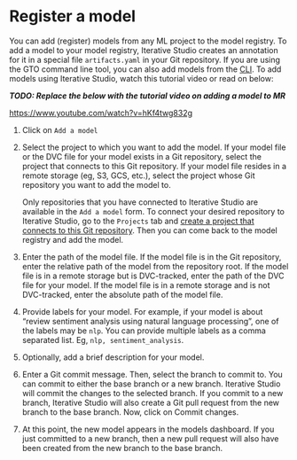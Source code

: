 # Register a model

You can add (register) models from any ML project to the model registry. To add
a model to your model registry, Iterative Studio creates an annotation for it in
a special file `artifacts.yaml` in your Git repository. If you are using the GTO
command line tool, you can also add models from the [CLI][gto]. To add models
using Iterative Studio, watch this tutorial video or read on below:

**_TODO: Replace the below with the tutorial video on adding a model to MR_**

https://www.youtube.com/watch?v=hKf4twg832g

1. Click on `Add a model`
2. Select the project to which you want to add the model. If your model file or
   the DVC file for your model exists in a Git repository, select the project
   that connects to this Git repository. If your model file resides in a remote
   storage (eg, S3, GCS, etc.), select the project whose Git repository you want
   to add the model to.

   <admon>

   Only repositories that you have connected to Iterative Studio are available
   in the `Add a model` form. To connect your desired repository to Iterative
   Studio, go to the `Projects` tab and
   [create a project that connects to this Git repository](/doc/studio/user-guide/projects-and-experiments/create-a-project).
   Then you can come back to the model registry and add the model.

   </admon>

3. Enter the path of the model file. If the model file is in the Git repository,
   enter the relative path of the model from the repository root. If the model
   file is in a remote storage but is DVC-tracked, enter the path of the DVC
   file for your model. If the model file is in a remote storage and is not
   DVC-tracked, enter the absolute path of the model file.
4. Provide labels for your model. For example, if your model is about “review
   sentiment analysis using natural language processing”, one of the labels may
   be `nlp`. You can provide multiple labels as a comma separated list. Eg,
   `nlp, sentiment_analysis`.
5. Optionally, add a brief description for your model.
6. Enter a Git commit message. Then, select the branch to commit to. You can
   commit to either the base branch or a new branch. Iterative Studio will
   commit the changes to the selected branch. If you commit to a new branch,
   Iterative Studio will also create a Git pull request from the new branch to
   the base branch. Now, click on Commit changes.
7. At this point, the new model appears in the models dashboard. If you just
   committed to a new branch, then a new pull request will also have been
   created from the new branch to the base branch.

[gto]: https://github.com/iterative/gto
